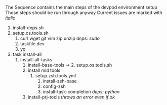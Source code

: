 The Sequence contains the main steps of the devpod environment setup
Those steps should be run through anyway
Current issues are marked with *italic*

1. install-deps.sh
2. setup.os.tools.sh
   1. curl wget git vim zip unzip *deps: sudo*
   2. taskfile.dev
   3. yq
3. task install-all
   1. install-all-tasks
      1. install-base-tools -> 2. setup.os.tools.sh
      2. install mid tools
         1. setup.zsh.tools.yml
            1. install-zsh-base
            2. config-zsh
            3. install-task-completion *deps: python*
      3. install-prj-tools *throws an error even if ok*